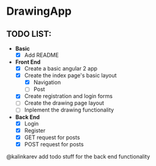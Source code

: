 # DrawingApp

## TODO LIST:
- <b>Basic</b>
  - [X] Add README
- <b>Front End</b>
  - [X] Create a basic angular 2 app
  - [X] Create the index page's basic layout
    - [X] Navigation
    - [ ] Post
  - [X] Create registration and login forms
  - [ ] Create the drawing page layout
  - [ ] Inplement the drawing functionality
- <b>Back End</b>
  - [X] Login
  - [X] Register
  - [X] GET request for posts
  - [X] POST request for posts
 
@kalinkarev add todo stuff for the back end functionality
